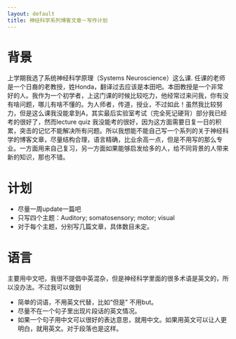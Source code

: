 ```yaml
---
layout: default
title: 神经科学系列博客文章－写作计划
---
```

# 背景
上学期我选了系统神经科学原理（Systems Neuroscience）这么课. 任课的老师是一个日裔的老教授，姓Honda，翻译过去应该是本田吧。本田教授是一个非常好的人。我作为一个初学者，上这门课的时候比较吃力，他经常过来问我，你有没有啥问题，哪儿有啥不懂的。为人师者，传道，授业，不过如此！虽然我比较努力，但是这么课我没能拿到A，其实最后实验室考试（完全死记硬背）部分我已经考的很好了，然而lecture quiz 我没能考的很好，因为这方面需要日复一日的积累，突击的记忆不能解决所有问题。所以我想能不能自己写一个系列的关于神经科学的博客文章，尽量结构合理，语言精确，比业余高一点，但是不用写的那么专业。一方面用来自己复习，另一方面如果能够启发给多的人，给不同背景的人带来新的知识，那也不错。

# 计划
- 尽量一周update一篇吧
- 只写四个主题：Auditory; somatosensory; motor; visual
- 对于每个主题，分别写几篇文章，具体数目未定。

# 语言
主要用中文吧，我很不提倡中英混杂，但是神经科学里面的很多术语是英文的，所以没办法。不过我可以做到

* 简单的词语，不用英文代替，比如“但是” 不用but。
* 尽量不在一个句子里出现片段话的英文情况。
* 如果一个句子用中文可以很好的表达意思，就用中文。如果用英文可以让人更明白，就用英文。对于段落也是这样。
